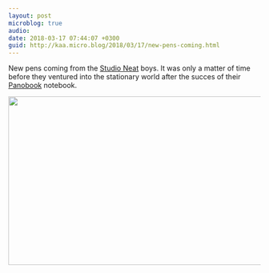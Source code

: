 ```yaml
---
layout: post
microblog: true
audio: 
date: 2018-03-17 07:44:07 +0300
guid: http://kaa.micro.blog/2018/03/17/new-pens-coming.html
---
```

New pens coming from the [Studio Neat](https://www.studioneat.com) boys. It was only a matter of time before they ventured into the stationary world after the succes of their [Panobook](https://www.studioneat.com/products/panobook) notebook.

<img src="http://www.kaa.bz/uploads/2018/c8ce8cae1f.jpg" width="600" height="337" />
